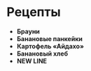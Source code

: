 # Рецепты

- **Брауни**
- **Банановые панкейки**
- **Картофель «Айдахо»**
- **Банановый хлеб**
- **NEW LINE**
